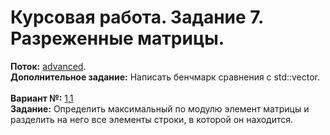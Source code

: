 ﻿# Курсовая работа. Задание 7. Разреженные матрицы.
**Поток:** <ins>advanced</ins>.</br>**Дополнительное задание:** Написать бенчмарк сравнения с std::vector.</br></br>**Вариант №:** <ins>1,1</ins></br>**Задание:** Определить максимальный по модулю элемент матрицы и разделить на него все элементы строки, в которой он находится.
